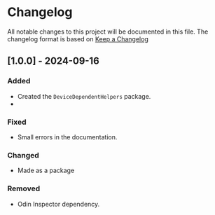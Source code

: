 # Changelog

All notable changes to this project will be documented in this file.
The changelog format is based on [Keep a Changelog](https://keepachangelog.com/en/1.0.0/)


## [1.0.0] - 2024-09-16


### Added

- Created the `DeviceDependentHelpers` package.
- 

### Fixed

- Small errors in the documentation.

### Changed

- Made as a package

### Removed

- Odin Inspector dependency.
